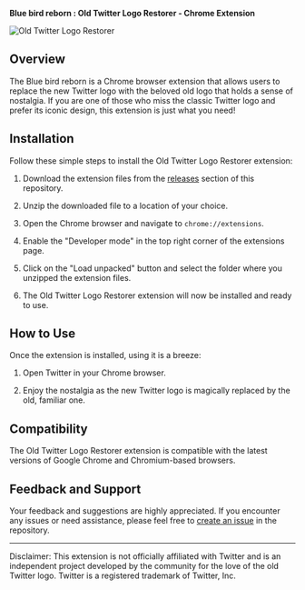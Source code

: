 **Blue bird reborn : Old Twitter Logo Restorer - Chrome Extension**

![Old Twitter Logo Restorer](https://guebel-marc.fr/icon128.png)

## Overview

The Blue bird reborn is a Chrome browser extension that allows users to replace the new Twitter logo with the beloved old logo that holds a sense of nostalgia. If you are one of those who miss the classic Twitter logo and prefer its iconic design, this extension is just what you need!

## Installation

Follow these simple steps to install the Old Twitter Logo Restorer extension:

1. Download the extension files from the [releases](https://github.com/marcguebel/BlueBirdReborn/releases) section of this repository.

2. Unzip the downloaded file to a location of your choice.

3. Open the Chrome browser and navigate to `chrome://extensions`.

4. Enable the "Developer mode" in the top right corner of the extensions page.

5. Click on the "Load unpacked" button and select the folder where you unzipped the extension files.

6. The Old Twitter Logo Restorer extension will now be installed and ready to use.

## How to Use

Once the extension is installed, using it is a breeze:

1. Open Twitter in your Chrome browser.

2. Enjoy the nostalgia as the new Twitter logo is magically replaced by the old, familiar one.

## Compatibility

The Old Twitter Logo Restorer extension is compatible with the latest versions of Google Chrome and Chromium-based browsers.

## Feedback and Support

Your feedback and suggestions are highly appreciated. If you encounter any issues or need assistance, please feel free to [create an issue](https://github.com/marcguebel/BlueBirdReborn/issues) in the repository.

---

Disclaimer: This extension is not officially affiliated with Twitter and is an independent project developed by the community for the love of the old Twitter logo. Twitter is a registered trademark of Twitter, Inc.
